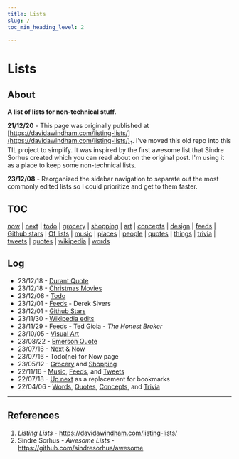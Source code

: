 ```yaml
---
title: Lists
slug: /
toc_min_heading_level: 2

---
```


# Lists

## About

**A list of lists for non-technical stuff.**

**21/12/20** - This page was originally published at [https://davidawindham.com/listing-lists/](https://davidawindham.com/listing-lists/)<sub>1</sub>. I've moved this old repo into this TIL project to simplify. It was inspired by the first awesome list that Sindre Sorhus created which you can read about on the original post. I'm using it as a place to keep some non-technical lists.

**23/12/08** - Reorganized the sidebar navigation to separate out the most commonly edited lists so I could prioritize and get to them faster.

## TOC

[now](now/now.md)
| [next](next.md)
| [todo](todo)
| [grocery](grocery.md)
| [shopping](shopping.md)
| [art](art/art.md)
| [concepts](concepts.md)
| [design](design.md)
| [feeds](feeds.md)
| [Github stars](stars.md)
| [Of lists](lists.md)
| [music](art/music/music.md)
| [places](places/places.md)
| [people](people.md)
| [quotes](quotes.md)
| [things](things.md)
| [trivia](trivia.md)
| [tweets](tweets.md)
| [quotes](quotes)
| [wikipedia](wikipedia)
| [words](words)

## Log

- 23/12/18 - [Durant Quote](/lists/quotes)
- 23/12/18 - [Christmas Movies](/lists/art/motion)
- 23/12/08 - [Todo](/lists/todo)
- 23/12/01 - [Feeds](feeds) - Derek Sivers
- 23/12/01 - [Github Stars](stars)
- 23/11/30 - [Wikipedia edits](wikipedia)
- 23/11/29 - [Feeds](feeds) - Ted Gioia - _The Honest Broker_
- 23/10/05 - [Visual Art](art/visual) 
- 23/08/22 - [Emerson Quote](quotes) 
- 23/07/16 - [Next](next) & [Now](now/now.md)
- 23/07/16 - Todo(ne) for Now page
- 23/05/12 - [Grocery](grocery) and [Shopping](shopping)
- 22/11/16 - [Music](art/music#playlists), [Feeds](feeds), and [Tweets](tweets)
- 22/07/18 - [Up next](next) as a replacement for bookmarks
- 22/04/06 - [Words](words), [Quotes](quotes), [Concepts](concepts), and [Trivia](trivia)

---

## References

1. _Listing Lists_ - https://davidawindham.com/listing-lists/
2. Sindre Sorhus - _Awesome Lists_ - https://github.com/sindresorhus/awesome

